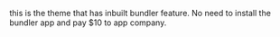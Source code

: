 this is the theme that has inbuilt bundler feature. No need to install the bundler app and pay $10 to app company. 
